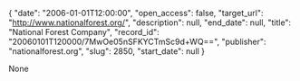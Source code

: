 {
  "date": "2006-01-01T12:00:00", 
  "open_access": false, 
  "target_url": "http://www.nationalforest.org/", 
  "description": null, 
  "end_date": null, 
  "title": "National Forest Company", 
  "record_id": "20060101T120000/7MwOe05nSFKYCTmSc9d+WQ==", 
  "publisher": "nationalforest.org", 
  "slug": 2850, 
  "start_date": null
}

None